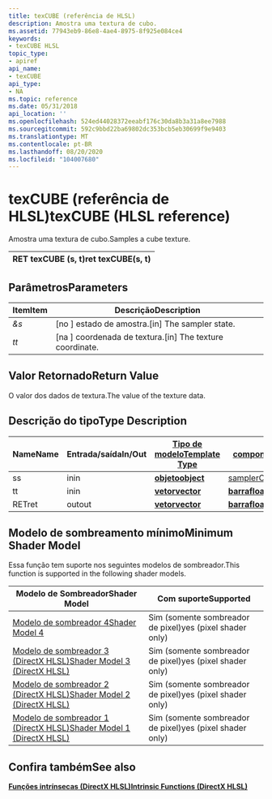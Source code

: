 ```yaml
---
title: texCUBE (referência de HLSL)
description: Amostra uma textura de cubo.
ms.assetid: 77943eb9-86e8-4ae4-8975-8f925e084ce4
keywords:
- texCUBE HLSL
topic_type:
- apiref
api_name:
- texCUBE
api_type:
- NA
ms.topic: reference
ms.date: 05/31/2018
api_location: ''
ms.openlocfilehash: 524ed44028372eeabf176c30da8b3a31a8ee7988
ms.sourcegitcommit: 592c9bbd22ba69802dc353bcb5eb30699f9e9403
ms.translationtype: MT
ms.contentlocale: pt-BR
ms.lasthandoff: 08/20/2020
ms.locfileid: "104007680"
---
```

# <a name="texcube-hlsl-reference"></a><span data-ttu-id="b8c84-104">texCUBE (referência de HLSL)</span><span class="sxs-lookup"><span data-stu-id="b8c84-104">texCUBE (HLSL reference)</span></span>

<span data-ttu-id="b8c84-105">Amostra uma textura de cubo.</span><span class="sxs-lookup"><span data-stu-id="b8c84-105">Samples a cube texture.</span></span>



| <span data-ttu-id="b8c84-106">RET texCUBE (s, t)</span><span class="sxs-lookup"><span data-stu-id="b8c84-106">ret texCUBE(s, t)</span></span> |
|-------------------|



 

## <a name="parameters"></a><span data-ttu-id="b8c84-107">Parâmetros</span><span class="sxs-lookup"><span data-stu-id="b8c84-107">Parameters</span></span>



| <span data-ttu-id="b8c84-108">Item</span><span class="sxs-lookup"><span data-stu-id="b8c84-108">Item</span></span>                                                   | <span data-ttu-id="b8c84-109">Descrição</span><span class="sxs-lookup"><span data-stu-id="b8c84-109">Description</span></span>                               |
|--------------------------------------------------------|-------------------------------------------|
| <span data-ttu-id="b8c84-110"><span id="s"></span><span id="S"></span>*&*</span><span class="sxs-lookup"><span data-stu-id="b8c84-110"><span id="s"></span><span id="S"></span>*s*</span></span><br/> | <span data-ttu-id="b8c84-111">\[no \] estado de amostra.</span><span class="sxs-lookup"><span data-stu-id="b8c84-111">\[in\] The sampler state.</span></span><br/>      |
| <span data-ttu-id="b8c84-112"><span id="t"></span><span id="T"></span>*t*</span><span class="sxs-lookup"><span data-stu-id="b8c84-112"><span id="t"></span><span id="T"></span>*t*</span></span><br/> | <span data-ttu-id="b8c84-113">\[na \] coordenada de textura.</span><span class="sxs-lookup"><span data-stu-id="b8c84-113">\[in\] The texture coordinate.</span></span><br/> |



 

## <a name="return-value"></a><span data-ttu-id="b8c84-114">Valor Retornado</span><span class="sxs-lookup"><span data-stu-id="b8c84-114">Return Value</span></span>

<span data-ttu-id="b8c84-115">O valor dos dados de textura.</span><span class="sxs-lookup"><span data-stu-id="b8c84-115">The value of the texture data.</span></span>

## <a name="type-description"></a><span data-ttu-id="b8c84-116">Descrição do tipo</span><span class="sxs-lookup"><span data-stu-id="b8c84-116">Type Description</span></span>



| <span data-ttu-id="b8c84-117">Name</span><span class="sxs-lookup"><span data-stu-id="b8c84-117">Name</span></span> | <span data-ttu-id="b8c84-118">Entrada/saída</span><span class="sxs-lookup"><span data-stu-id="b8c84-118">In/Out</span></span> | [<span data-ttu-id="b8c84-119">**Tipo de modelo**</span><span class="sxs-lookup"><span data-stu-id="b8c84-119">**Template Type**</span></span>](dx-graphics-hlsl-intrinsic-functions.md)                       | [<span data-ttu-id="b8c84-120">**Tipo de componente**</span><span class="sxs-lookup"><span data-stu-id="b8c84-120">**Component Type**</span></span>](dx-graphics-hlsl-intrinsic-functions.md) | <span data-ttu-id="b8c84-121">Tamanho</span><span class="sxs-lookup"><span data-stu-id="b8c84-121">Size</span></span> |
|------|--------|-------------------------------------------------------------------------------------|----------------------------------------------------------------|------|
| <span data-ttu-id="b8c84-122">s</span><span class="sxs-lookup"><span data-stu-id="b8c84-122">s</span></span>    | <span data-ttu-id="b8c84-123">in</span><span class="sxs-lookup"><span data-stu-id="b8c84-123">in</span></span>     | [<span data-ttu-id="b8c84-124">**objeto**</span><span class="sxs-lookup"><span data-stu-id="b8c84-124">**object**</span></span>](dx-graphics-hlsl-intrinsic-functions.md) | [<span data-ttu-id="b8c84-125">samplerCUBE</span><span class="sxs-lookup"><span data-stu-id="b8c84-125">samplerCUBE</span></span>](dx-graphics-hlsl-sampler.md)                    | <span data-ttu-id="b8c84-126">1</span><span class="sxs-lookup"><span data-stu-id="b8c84-126">1</span></span>    |
| <span data-ttu-id="b8c84-127">t</span><span class="sxs-lookup"><span data-stu-id="b8c84-127">t</span></span>    | <span data-ttu-id="b8c84-128">in</span><span class="sxs-lookup"><span data-stu-id="b8c84-128">in</span></span>     | [<span data-ttu-id="b8c84-129">**vetor**</span><span class="sxs-lookup"><span data-stu-id="b8c84-129">**vector**</span></span>](dx-graphics-hlsl-intrinsic-functions.md) | [<span data-ttu-id="b8c84-130">**barra**</span><span class="sxs-lookup"><span data-stu-id="b8c84-130">**float**</span></span>](/windows/desktop/WinProg/windows-data-types)                        | <span data-ttu-id="b8c84-131">3</span><span class="sxs-lookup"><span data-stu-id="b8c84-131">3</span></span>    |
| <span data-ttu-id="b8c84-132">RET</span><span class="sxs-lookup"><span data-stu-id="b8c84-132">ret</span></span>  | <span data-ttu-id="b8c84-133">out</span><span class="sxs-lookup"><span data-stu-id="b8c84-133">out</span></span>    | [<span data-ttu-id="b8c84-134">**vetor**</span><span class="sxs-lookup"><span data-stu-id="b8c84-134">**vector**</span></span>](dx-graphics-hlsl-intrinsic-functions.md) | [<span data-ttu-id="b8c84-135">**barra**</span><span class="sxs-lookup"><span data-stu-id="b8c84-135">**float**</span></span>](/windows/desktop/WinProg/windows-data-types)                        | <span data-ttu-id="b8c84-136">4</span><span class="sxs-lookup"><span data-stu-id="b8c84-136">4</span></span>    |



 

## <a name="minimum-shader-model"></a><span data-ttu-id="b8c84-137">Modelo de sombreamento mínimo</span><span class="sxs-lookup"><span data-stu-id="b8c84-137">Minimum Shader Model</span></span>

<span data-ttu-id="b8c84-138">Essa função tem suporte nos seguintes modelos de sombreador.</span><span class="sxs-lookup"><span data-stu-id="b8c84-138">This function is supported in the following shader models.</span></span>



| <span data-ttu-id="b8c84-139">Modelo de Sombreador</span><span class="sxs-lookup"><span data-stu-id="b8c84-139">Shader Model</span></span>                                              | <span data-ttu-id="b8c84-140">Com suporte</span><span class="sxs-lookup"><span data-stu-id="b8c84-140">Supported</span></span>               |
|-----------------------------------------------------------|-------------------------|
| [<span data-ttu-id="b8c84-141">Modelo de sombreador 4</span><span class="sxs-lookup"><span data-stu-id="b8c84-141">Shader Model 4</span></span>](dx-graphics-hlsl-sm4.md)                | <span data-ttu-id="b8c84-142">Sim (somente sombreador de pixel)</span><span class="sxs-lookup"><span data-stu-id="b8c84-142">yes (pixel shader only)</span></span> |
| [<span data-ttu-id="b8c84-143">Modelo de sombreador 3 (DirectX HLSL)</span><span class="sxs-lookup"><span data-stu-id="b8c84-143">Shader Model 3 (DirectX HLSL)</span></span>](dx-graphics-hlsl-sm3.md) | <span data-ttu-id="b8c84-144">Sim (somente sombreador de pixel)</span><span class="sxs-lookup"><span data-stu-id="b8c84-144">yes (pixel shader only)</span></span> |
| [<span data-ttu-id="b8c84-145">Modelo de sombreador 2 (DirectX HLSL)</span><span class="sxs-lookup"><span data-stu-id="b8c84-145">Shader Model 2 (DirectX HLSL)</span></span>](dx-graphics-hlsl-sm2.md) | <span data-ttu-id="b8c84-146">Sim (somente sombreador de pixel)</span><span class="sxs-lookup"><span data-stu-id="b8c84-146">yes (pixel shader only)</span></span> |
| [<span data-ttu-id="b8c84-147">Modelo de sombreador 1 (DirectX HLSL)</span><span class="sxs-lookup"><span data-stu-id="b8c84-147">Shader Model 1 (DirectX HLSL)</span></span>](dx-graphics-hlsl-sm1.md) | <span data-ttu-id="b8c84-148">Sim (somente sombreador de pixel)</span><span class="sxs-lookup"><span data-stu-id="b8c84-148">yes (pixel shader only)</span></span> |



 

## <a name="see-also"></a><span data-ttu-id="b8c84-149">Confira também</span><span class="sxs-lookup"><span data-stu-id="b8c84-149">See also</span></span>

<dl> <dt>

[<span data-ttu-id="b8c84-150">**Funções intrínsecas (DirectX HLSL)**</span><span class="sxs-lookup"><span data-stu-id="b8c84-150">**Intrinsic Functions (DirectX HLSL)**</span></span>](dx-graphics-hlsl-intrinsic-functions.md)
</dt> </dl>

 

